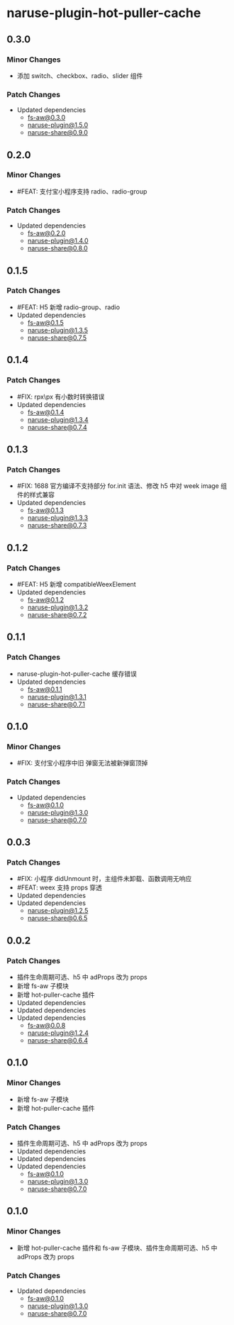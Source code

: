 # naruse-plugin-hot-puller-cache

## 0.3.0

### Minor Changes

- 添加 switch、checkbox、radio、slider 组件

### Patch Changes

- Updated dependencies
  - fs-aw@0.3.0
  - naruse-plugin@1.5.0
  - naruse-share@0.9.0

## 0.2.0

### Minor Changes

- #FEAT: 支付宝小程序支持 radio、radio-group

### Patch Changes

- Updated dependencies
  - fs-aw@0.2.0
  - naruse-plugin@1.4.0
  - naruse-share@0.8.0

## 0.1.5

### Patch Changes

- #FEAT: H5 新增 radio-group、radio
- Updated dependencies
  - fs-aw@0.1.5
  - naruse-plugin@1.3.5
  - naruse-share@0.7.5

## 0.1.4

### Patch Changes

- #FIX: rpx\px 有小数时转换错误
- Updated dependencies
  - fs-aw@0.1.4
  - naruse-plugin@1.3.4
  - naruse-share@0.7.4

## 0.1.3

### Patch Changes

- #FIX: 1688 官方编译不支持部分 for.init 语法、修改 h5 中对 week image 组件的样式兼容
- Updated dependencies
  - fs-aw@0.1.3
  - naruse-plugin@1.3.3
  - naruse-share@0.7.3

## 0.1.2

### Patch Changes

- #FEAT: H5 新增 compatibleWeexElement
- Updated dependencies
  - fs-aw@0.1.2
  - naruse-plugin@1.3.2
  - naruse-share@0.7.2

## 0.1.1

### Patch Changes

- naruse-plugin-hot-puller-cache 缓存错误
- Updated dependencies
  - fs-aw@0.1.1
  - naruse-plugin@1.3.1
  - naruse-share@0.7.1

## 0.1.0

### Minor Changes

- #FIX: 支付宝小程序中旧 弹窗无法被新弹窗顶掉

### Patch Changes

- Updated dependencies
  - fs-aw@0.1.0
  - naruse-plugin@1.3.0
  - naruse-share@0.7.0

## 0.0.3

### Patch Changes

- #FIX: 小程序 didUnmount 时，主组件未卸载、函数调用无响应
- #FEAT: weex 支持 props 穿透
- Updated dependencies
- Updated dependencies
  - naruse-plugin@1.2.5
  - naruse-share@0.6.5

## 0.0.2

### Patch Changes

- 插件生命周期可选、h5 中 adProps 改为 props
- 新增 fs-aw 子模块
- 新增 hot-puller-cache 插件
- Updated dependencies
- Updated dependencies
- Updated dependencies
  - fs-aw@0.0.8
  - naruse-plugin@1.2.4
  - naruse-share@0.6.4

## 0.1.0

### Minor Changes

- 新增 fs-aw 子模块
- 新增 hot-puller-cache 插件

### Patch Changes

- 插件生命周期可选、h5 中 adProps 改为 props
- Updated dependencies
- Updated dependencies
- Updated dependencies
  - fs-aw@0.1.0
  - naruse-plugin@1.3.0
  - naruse-share@0.7.0

## 0.1.0

### Minor Changes

- 新增 hot-puller-cache 插件和 fs-aw 子模块、插件生命周期可选、h5 中 adProps 改为 props

### Patch Changes

- Updated dependencies
  - fs-aw@0.1.0
  - naruse-plugin@1.3.0
  - naruse-share@0.7.0
